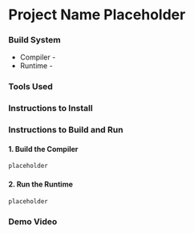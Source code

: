 # Project Name Placeholder

### Build System
* Compiler - 
* Runtime -

### Tools Used

### Instructions to Install

### Instructions to Build and Run

#### 1. Build the Compiler
```java
placeholder
```

#### 2. Run the Runtime
```java
placeholder
```

### Demo Video
